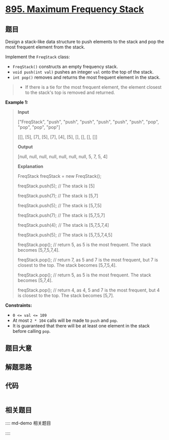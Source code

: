 # [895. Maximum Frequency Stack](https://leetcode.com/problems/maximum-frequency-stack)

## 题目

Design a stack-like data structure to push elements to the stack and pop the
most frequent element from the stack.

Implement the `FreqStack` class:

  * `FreqStack()` constructs an empty frequency stack.
  * `void push(int val)` pushes an integer `val` onto the top of the stack.
  * `int pop()` removes and returns the most frequent element in the stack. 
> 
> * If there is a tie for the most frequent element, the element closest to the stack's top is removed and returned.



**Example 1:**

> 
> 
> 
> 
> 
> **Input**
> 
> ["FreqStack", "push", "push", "push", "push", "push", "push", "pop", "pop", "pop", "pop"]
> 
> [[], [5], [7], [5], [7], [4], [5], [], [], [], []]
> 
> **Output**
> 
> [null, null, null, null, null, null, null, 5, 7, 5, 4]
> 
> 
> 
> **Explanation**
> 
> FreqStack freqStack = new FreqStack();
> 
> freqStack.push(5); // The stack is [5]
> 
> freqStack.push(7); // The stack is [5,7]
> 
> freqStack.push(5); // The stack is [5,7,5]
> 
> freqStack.push(7); // The stack is [5,7,5,7]
> 
> freqStack.push(4); // The stack is [5,7,5,7,4]
> 
> freqStack.push(5); // The stack is [5,7,5,7,4,5]
> 
> freqStack.pop();   // return 5, as 5 is the most frequent. The stack becomes [5,7,5,7,4].
> 
> freqStack.pop();   // return 7, as 5 and 7 is the most frequent, but 7 is closest to the top. The stack becomes [5,7,5,4].
> 
> freqStack.pop();   // return 5, as 5 is the most frequent. The stack becomes [5,7,4].
> 
> freqStack.pop();   // return 4, as 4, 5 and 7 is the most frequent, but 4 is closest to the top. The stack becomes [5,7].

**Constraints:**

  * `0 <= val <= 109`
  * At most `2 * 104` calls will be made to `push` and `pop`.
  * It is guaranteed that there will be at least one element in the stack before calling `pop`.


## 题目大意

## 解题思路

## 代码

```javascript

```

## 相关题目

:::: md-demo 相关题目

::::
